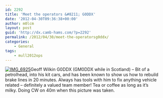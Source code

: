 ```yaml
---
id: 2292
title: 'Meet the operators &#8211; G0DDX'
date: '2012-04-30T09:36:38+00:00'
author: m0lcm
layout: post
guid: 'http://dx.camb-hams.com/?p=2292'
permalink: /2012/04/30/meet-the-operatorsg0ddx/
categories:
    - General
tags:
    - mull2012ops
---
```


[![IMG_6925](http://dx.camb-hams.com/wp-content/uploads/2012/04/IMG_6925_thumb.jpg "IMG_6925")](http://dx.camb-hams.com/wp-content/uploads/2012/04/IMG_6925.jpg)Geoff Wilkin G0DDX (GM0DDX while in Scotland) – Bit of a petrolhead, into his kit cars, and has been known to show us how to rebuild brake lines in 20 minutes. Always has tools with him to fix anything vehicle related – definitely a valued team member! Tea or coffee as long as it’s milky. Doing CW on 40m when this picture was taken.
